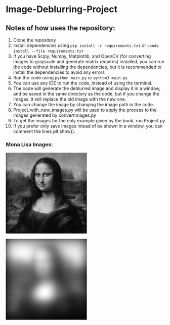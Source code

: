 # Image-Deblurring-Project

## Notes of how uses the repository:
1. Clone the repository
2. Install dependencies using `pip install -r requirements.txt` or `conda install --file requirements.txt`
3. If you have Scipy, Numpy, Matplotlib, and OpenCV (for converting images to grayscale and generate matrix requires) installed, you can run the code without installing the dependencies, but it is recommended to install the dependencies to avoid any errors
4. Run the code using `python main.py` or `python3 main.py`
5. You can use any IDE to run the code, instead of using the terminal.
6. The code will generate the deblurred image and display it in a window, and be saved in the same directory as the code, but if you change the images, it will replace the old image with the new one.
7. You can change the image by changing the image path in the code.
8. Project_with_new_images.py will be used to apply the process to the images generated by convertImages.py
9. To get the images for the only example given by the book, run Project.py
10. If you prefer only save images intead of be shown in a window, you can comment the lines plt.show().

### Mona Lisa Images:

![Original Image](./images_results/MonaLisa/gray_image.jpg) 

![Blurred Image](./images_results/MonaLisa/Image_G.jpg)